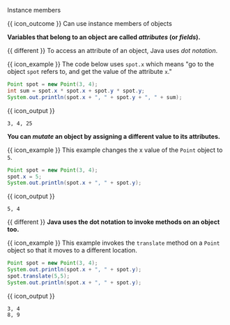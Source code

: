 <span id="title">Instance members</span>

<span id="prereqs"></span>

<span id="outcomes">{{ icon_outcome }} Can use instance members of objects</span>

<div id="body">

**Variables that belong to an object are called _attributes_ (or _fields_).**

{{ different }} To access an attribute of an object, Java uses _dot notation_.

<box>

{{ icon_example }} The code below uses `spot.x` which means "go to the object `spot` refers to, and get the value of the attribute `x`."

```java
Point spot = new Point(3, 4);
int sum = spot.x * spot.x + spot.y * spot.y;
System.out.println(spot.x + ", " + spot.y + ", " + sum);
```
{{ icon_output }}
```
3, 4, 25
```

</box>

**You can <tooltip content="i.e., change/modify">_mutate_</tooltip> an object by assigning a different value to its attributes.**

<box>

{{ icon_example }} This example changes the x value of the `Point` object to `5`.

```java
Point spot = new Point(3, 4);
spot.x = 5;
System.out.println(spot.x + ", " + spot.y);
```
{{ icon_output }}
```
5, 4
```
</box>

{{ different }} **Java uses the dot notation to invoke methods on an object too.**

<box>

{{ icon_example }} This example invokes the `translate` method on a `Point` object so that it moves to a different location.

```java
Point spot = new Point(3, 4);
System.out.println(spot.x + ", " + spot.y);
spot.translate(5,5);
System.out.println(spot.x + ", " + spot.y);
```
{{ icon_output }}
```
3, 4
8, 9
```
</box>

</div>

<div id="extras">
  <include src="exercisesPanel.md" boilerplate />
</div>
